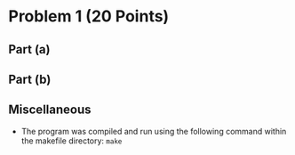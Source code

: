 # Problem 1 (20 Points)


## Part (a)


## Part (b)


## Miscellaneous
- The program was compiled and run using the following command within the makefile directory:
```make```